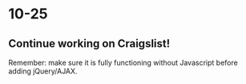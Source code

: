# 10-25

## Continue working on Craigslist!
Remember: make sure it is fully functioning without Javascript before adding jQuery/AJAX.
